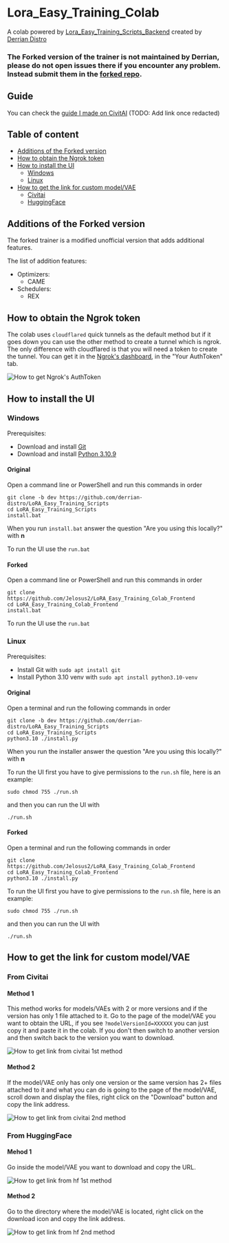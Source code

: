 # Lora_Easy_Training_Colab

A colab powered by [Lora_Easy_Training_Scripts_Backend](https://github.com/derrian-distro/LoRA_Easy_Training_scripts_Backend) created by [Derrian Distro](https://github.com/derrian-distro)

### The Forked version of the trainer is not maintained by Derrian, please do not open issues there if you encounter any problem. Instead submit them in the [forked repo](https://github.com/Jelosus2/LoRA_Easy_Training_scripts_Backend/).

## Guide

You can check the [guide I made on CivitAI]() (TODO: Add link once redacted)

## Table of content

- [Additions of the Forked version](#additions-of-the-forked-version)
- [How to obtain the Ngrok token](#how-to-obtain-the-ngrok-token)
- [How to install the UI](#how-to-install-the-ui)
  - [Windows](#windows)
  - [Linux](#linux)
- [How to get the link for custom model/VAE](#how-to-get-the-link-for-custom-modelvae)
  - [Civitai](#from-civitai)
  - [HuggingFace](#from-huggingface)

## Additions of the Forked version

The forked trainer is a modified unofficial version that adds additional features.

The list of addition features:
- Optimizers:
  - CAME
- Schedulers:
  - REX 

## How to obtain the Ngrok token

The colab uses `cloudflared` quick tunnels as the default method but if it goes down you can use the other method to create a tunnel which is ngrok. The only difference with cloudflared is that you will need a token to create the tunnel. You can get it in the [Ngrok's dashboard](https://dashboard.ngrok.com/), in the "Your AuthToken" tab.

![How to get Ngrok's AuthToken](./assets/ngrok_token.png)

## How to install the UI

### Windows

Prerequisites:
- Download and install [Git](https://git-scm.com/downloads)
- Download and install [Python 3.10.9](https://www.python.org/downloads/release/python-3109/#:~:text=Full%20Changelog-,Files,-Version)

#### Original

Open a command line or PowerShell and run this commands in order
```
git clone -b dev https://github.com/derrian-distro/LoRA_Easy_Training_Scripts
cd LoRA_Easy_Training_Scripts
install.bat
```
When you run `install.bat` answer the question "Are you using this locally?" with **n**

To run the UI use the `run.bat`

#### Forked

Open a command line or PowerShell and run this commands in order
```
git clone https://github.com/Jelosus2/LoRA_Easy_Training_Colab_Frontend
cd LoRA_Easy_Training_Colab_Frontend
install.bat
```

To run the UI use the `run.bat`

### Linux

Prerequisites:
- Install Git with `sudo apt install git`
- Install Python 3.10 venv with `sudo apt install python3.10-venv`

#### Original

Open a terminal and run the following commands in order
```
git clone -b dev https://github.com/derrian-distro/LoRA_Easy_Training_Scripts
cd LoRA_Easy_Training_Scripts
python3.10 ./install.py
```

When you run the installer answer the question "Are you using this locally?" with **n**

To run the UI first you have to give permissions to the `run.sh` file, here is an example:
```
sudo chmod 755 ./run.sh
```
and then you can run the UI with
```
./run.sh
```

#### Forked

Open a terminal and run the following commands in order
```
git clone https://github.com/Jelosus2/LoRA_Easy_Training_Colab_Frontend
cd LoRA_Easy_Training_Colab_Frontend
python3.10 ./install.py
```

To run the UI first you have to give permissions to the `run.sh` file, here is an example:
```
sudo chmod 755 ./run.sh
```
and then you can run the UI with
```
./run.sh
```

## How to get the link for custom model/VAE

### From Civitai

#### Method 1

This method works for models/VAEs with 2 or more versions and if the version has only 1 file attached to it. Go to the page of the model/VAE you want to obtain the URL, if you see `?modelVersionId=XXXXXX` you can just copy it and paste it in the colab. If you don't then switch to another version and then switch back to the version you want to download.

![How to get link from civitai 1st method](./assets/model_url_civitai_1.png)

#### Method 2

If the model/VAE only has only one version or the same version has 2+ files attached to it and what you can do is going to the page of the model/VAE, scroll down and display the files, right click on the "Download" button and copy the link address.

![How to get link from civitai 2nd method](./assets/model_url_civitai_2.png)

### From HuggingFace

#### Mehod 1

Go inside the model/VAE you want to download and copy the URL.

![How to get link from hf 1st method](./assets/model_url_hf_1.png)

#### Method 2

Go to the directory where the model/VAE is located, right click on the download icon and copy the link address.

![How to get link from hf 2nd method](./assets/model_url_hf_2.png)
